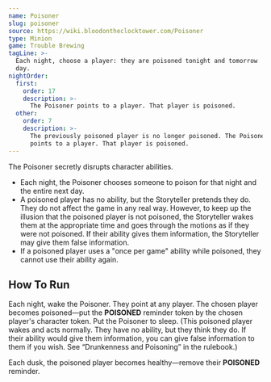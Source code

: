 ```yaml
---
name: Poisoner
slug: poisoner
source: https://wiki.bloodontheclocktower.com/Poisoner
type: Minion
game: Trouble Brewing
tagLine: >-
  Each night, choose a player: they are poisoned tonight and tomorrow
  day.
nightOrder:
  first:
    order: 17
    description: >-
      The Poisoner points to a player. That player is poisoned.
  other:
    order: 7
    description: >-
      The previously poisoned player is no longer poisoned. The Poisoner
      points to a player. That player is poisoned.
---
```


The Poisoner secretly disrupts character abilities.

- Each night, the Poisoner chooses someone to poison for that night and
  the entire next day.
- A poisoned player has no ability, but the Storyteller pretends they
  do. They do not affect the game in any real way. However, to keep up
  the illusion that the poisoned player is not poisoned, the Storyteller
  wakes them at the appropriate time and goes through the motions as if
  they were not poisoned. If their ability gives them information, the
  Storyteller may give them false information.
- If a poisoned player uses a "once per game" ability while poisoned,
  they cannot use their ability again.

## How To Run

Each night, wake the Poisoner. They point at any player. The chosen
player becomes poisoned—put the **POISONED** reminder token by the
chosen player's character token. Put the Poisoner to sleep. (This
poisoned player wakes and acts normally. They have no ability, but they
think they do. If their ability would give them information, you can
give false information to them if you wish. See “Drunkenness and
Poisoning” in the rulebook.)

Each dusk, the poisoned player becomes healthy—remove their **POISONED**
reminder.
